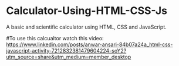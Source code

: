 # Calculator-Using-HTML-CSS-Js
A basic and scientific calculator using HTML, CSS and JavaScript. 

#To use this calcualtor watch this video:
https://www.linkedin.com/posts/anwar-ansari-84b07a24a_html-css-javascript-activity-7212832381479604224-soY2?utm_source=share&utm_medium=member_desktop
